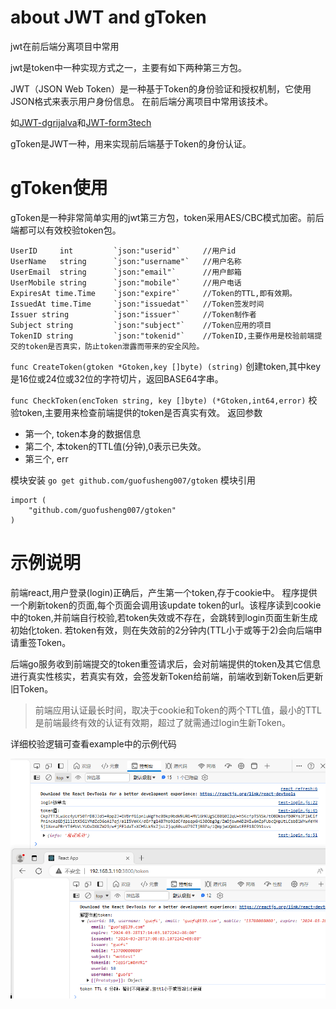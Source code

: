
# about JWT and gToken
jwt在前后端分离项目中常用

jwt是token中一种实现方式之一，主要有如下两种第三方包。

JWT（JSON Web Token）是一种基于Token的身份验证和授权机制，它使用JSON格式来表示用户身份信息。
在前后端分离项目中常用该技术。

如[JWT-dgrijalva](https://pkg.go.dev/github.com/dgrijalva/jwt-go)和[JWT-form3tech](https://pkg.go.dev/github.com/form3tech-oss/jwt-go@v3.2.5+incompatible#section-documentation)

gToken是JWT一种，用来实现前后端基于Token的身份认证。

# gToken使用
gToken是一种非常简单实用的jwt第三方包，token采用AES/CBC模式加密。前后端都可以有效校验token包。
```text
UserID     int         `json:"userid"`     //用户id
UserName   string      `json:"username"`   //用户名称
UserEmail  string      `json:"email"`      //用户邮箱
UserMobile string      `json:"mobile"`     //用户电话
ExpiresAt time.Time    `json:"expire"`     //Token的TTL,即有效期。
IssuedAt time.Time     `json:"issuedat"`   //Token签发时间
Issuer string          `json:"issuer"`     //Token制作者
Subject string         `json:"subject"`    //Token应用的项目
TokenID string         `json:"tokenid"`    //TokenID,主要作用是校验前端提交的token是否真实，防止token泄露而带来的安全风险。
```

`func CreateToken(gtoken *Gtoken,key []byte) (string)`
创建token,其中key是16位或24位或32位的字符切片，返回BASE64字串。

`func CheckToken(encToken string, key []byte) (*Gtoken,int64,error)`
校验token,主要用来检查前端提供的token是否真实有效。
返回参数
- 第一个, token本身的数据信息
- 第二个, 本token的TTL值(分钟),0表示已失效。
- 第三个, err

模块安装
`go get github.com/guofusheng007/gtoken`
模块引用
```text
import (
	"github.com/guofusheng007/gtoken"
)
```

# 示例说明

前端react,用户登录(login)正确后，产生第一个token,存于cookie中。
程序提供一个刷新token的页面,每个页面会调用该update token的url。该程序读到cookie中的token,并前端自行校验,若token失效或不存在，会跳转到login页面生新生成初始化token. 若token有效，则在失效前的2分钟内(TTL小于或等于2)会向后端申请重签Token。

后端go服务收到前端提交的token重签请求后，会对前端提供的token及其它信息进行真实性核实，若真实有效，会签发新Token给前端，前端收到新Token后更新旧Token。

> 前端应用认证最长时间，取决于cookie和Token的两个TTL值，最小的TTL是前端最终有效的认证有效期，超过了就需通过login生新Token。

详细校验逻辑可查看example中的示例代码

<img  src='./test.png' />





